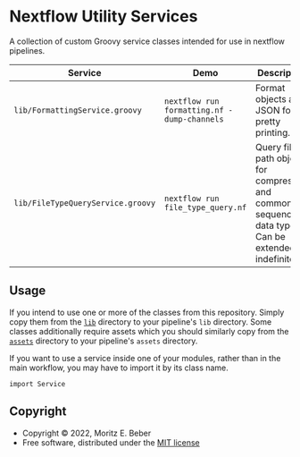 # Nextflow Utility Services

A collection of custom Groovy service classes intended for use in nextflow pipelines.

| Service                           | Demo                                        | Description                                                                                             |
| --------------------------------- | ------------------------------------------- | ------------------------------------------------------------------------------------------------------- |
| `lib/FormattingService.groovy`    | `nextflow run formatting.nf -dump-channels` | Format objects as JSON for pretty printing.                                                             |
| `lib/FileTypeQueryService.groovy` | `nextflow run file_type_query.nf`           | Query file path objects for compression and common sequencing data types. Can be extended indefinitely. |

## Usage

If you intend to use one or more of the classes from this repository. Simply copy them from the [`lib`](lib) directory to your pipeline's `lib` directory. Some classes additionally require assets which you should similarly copy from the [`assets`](assets) directory to your pipeline's `assets` directory.

If you want to use a service inside one of your modules, rather than in the main workflow, you may have to import it by its class name.

```nextflow
import Service
```

## Copyright

-   Copyright © 2022, Moritz E. Beber
-   Free software, distributed under the [MIT license](LICENSE)
